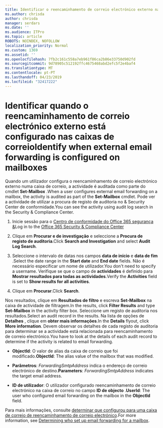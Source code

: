 ```yaml
---
title: Identificar o reencaminhamento de correio electrónico externo nas caixas de correio nos registos de auditoria
ms.author: chrisda
author: chrisda
manager: serdars
ms.date: ''
ms.audience: ITPro
ms.topic: article
ROBOTS: NOINDEX, NOFOLLOW
localization_priority: Normal
ms.custom: 1369
ms.assetid: ''
ms.openlocfilehash: 7fb2c161c558a7eb961f86ca2b86e33750d902fd
ms.sourcegitcommit: 9d78905c512192ffc4675468abd2efc5f2e4baf4
ms.translationtype: MT
ms.contentlocale: pt-PT
ms.lasthandoff: 04/23/2019
ms.locfileid: "32417222"
---
```

# <a name="identify-when-external-email-forwarding-is-configured-on-mailboxes"></a><span data-ttu-id="b28fe-102">Identificar quando o reencaminhamento de correio electrónico externo está configurado nas caixas de correio</span><span class="sxs-lookup"><span data-stu-id="b28fe-102">Identify when external email forwarding is configured on mailboxes</span></span>

<span data-ttu-id="b28fe-103">Quando um utilizador configura o reencaminhamento de correio electrónico externo numa caixa de correio, a actividade é auditada como parte do cmdlet **Set-Mailbox** .</span><span class="sxs-lookup"><span data-stu-id="b28fe-103">When a user configures external email forwarding on a mailbox, the activity is audited as part of the **Set-Mailbox** cmdlet.</span></span> <span data-ttu-id="b28fe-104">Pode ver a actividade de utilizar a procura de registo de auditoria no & Security Center de conformidade.</span><span class="sxs-lookup"><span data-stu-id="b28fe-104">You can see the activity using audit log search in the Security & Compliance Center.</span></span>

1. <span data-ttu-id="b28fe-105">Inicie sessão para o [Centro de conformidade do Office 365 segurança &](https://protection.office.com/)</span><span class="sxs-lookup"><span data-stu-id="b28fe-105">Log in to the [Office 365 Security & Compliance Center](https://protection.office.com/)</span></span>

2. <span data-ttu-id="b28fe-106">Clique em **Procurar e de investigação** e seleccione a **Procura de registo de auditoria**.</span><span class="sxs-lookup"><span data-stu-id="b28fe-106">Click **Search and Investigation** and select **Audit Log Search**.</span></span>

3. <span data-ttu-id="b28fe-107">Seleccione o intervalo de datas nos campos **data de início** e **data de fim** .</span><span class="sxs-lookup"><span data-stu-id="b28fe-107">Select the date range in the **Start date** and **End date** fields.</span></span> <span data-ttu-id="b28fe-108">Não é necessário especificar um nome de utilizador.</span><span class="sxs-lookup"><span data-stu-id="b28fe-108">You don't need to specify a username.</span></span> <span data-ttu-id="b28fe-109">Verifique se que o campo de **actividades** é definido para **Mostrar resultados para todas as actividades**.</span><span class="sxs-lookup"><span data-stu-id="b28fe-109">Verify the **Activities** field is set to **Show results for all activities**.</span></span>

4. <span data-ttu-id="b28fe-110">Clique em **Procurar**.</span><span class="sxs-lookup"><span data-stu-id="b28fe-110">Click **Search**.</span></span>

<span data-ttu-id="b28fe-111">Nos resultados, clique em **Resultados de filtro** e escreva **Set-Mailbox** na caixa de actividade de filtragem.</span><span class="sxs-lookup"><span data-stu-id="b28fe-111">In the results, click **Filter Results** and type **Set-Mailbox** in the activity filter box.</span></span> <span data-ttu-id="b28fe-112">Seleccione um registo de auditoria nos resultados.</span><span class="sxs-lookup"><span data-stu-id="b28fe-112">Select an audit record in the results.</span></span> <span data-ttu-id="b28fe-113">Na lista de opções de **Detalhes** , clique em **obter mais informações**.</span><span class="sxs-lookup"><span data-stu-id="b28fe-113">In the **Details** flyout, click **More information**.</span></span> <span data-ttu-id="b28fe-114">Devem observar os detalhes de cada registo de auditoria para determinar se a actividade está relacionada para reencaminhamento de correio electrónico.</span><span class="sxs-lookup"><span data-stu-id="b28fe-114">You have to look at the details of each audit record to determine if the activity is related to email forwarding.</span></span>

- <span data-ttu-id="b28fe-115">**ObjectId**: O valor de alias da caixa de correio que foi modificado.</span><span class="sxs-lookup"><span data-stu-id="b28fe-115">**ObjectId**: The alias value of the mailbox that was modified.</span></span>

- <span data-ttu-id="b28fe-116">**Parâmetros**: _ForwardingSmtpAddress_ indica o endereço de correio electrónico de destino.</span><span class="sxs-lookup"><span data-stu-id="b28fe-116">**Parameters**: _ForwardingSmtpAddress_ indicates the target email address.</span></span>

- <span data-ttu-id="b28fe-117">**ID de utilizador**: O utilizador configurado reencaminhamento de correio electrónico na caixa de correio no campo **ID de objecto** .</span><span class="sxs-lookup"><span data-stu-id="b28fe-117">**UserId**: The user who configured email forwarding on the mailbox in the **ObjectId** field.</span></span>

<span data-ttu-id="b28fe-118">Para mais informações, consulte [determinar que configurou para uma caixa de correio de reencaminhamento de correio electrónico](https://docs.microsoft.com/office365/securitycompliance/auditing-troubleshooting-scenarios#determining-who-set-up-email-forwarding-for-a-mailbox).</span><span class="sxs-lookup"><span data-stu-id="b28fe-118">For more information, see [Determining who set up email forwarding for a mailbox](https://docs.microsoft.com/office365/securitycompliance/auditing-troubleshooting-scenarios#determining-who-set-up-email-forwarding-for-a-mailbox).</span></span>
